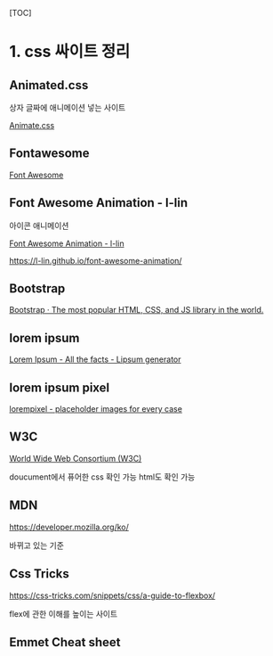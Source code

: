 [TOC]

# 1. css 싸이트 정리

## Animated.css

상자 글짜에 애니메이션 넣는 사이트

[Animate.css](https://daneden.github.io/animate.css/)

## Fontawesome

[Font Awesome](https://fontawesome.com/)

## 	 Font Awesome Animation - l-lin

아이콘 애니메이션 

[Font Awesome Animation - l-lin](https://l-lin.github.io/font-awesome-animation/)

https://l-lin.github.io/font-awesome-animation/



## Bootstrap

[Bootstrap · The most popular HTML, CSS, and JS library in the world.](https://getbootstrap.com/)

## lorem ipsum

[Lorem Ipsum - All the facts - Lipsum generator](https://www.lipsum.com/)



## lorem ipsum pixel

[lorempixel - placeholder images for every case](http://lorempixel.com/)



## W3C

[World Wide Web Consortium (W3C)](https://www.w3.org/)

doucument에서 퓨어한 css 확인 가능 html도 확인 가능



## MDN

https://developer.mozilla.org/ko/

바뀌고 있는 기준 



## Css Tricks

https://css-tricks.com/snippets/css/a-guide-to-flexbox/

flex에 관한 이해를 높이는 사이트



## Emmet Cheat sheet